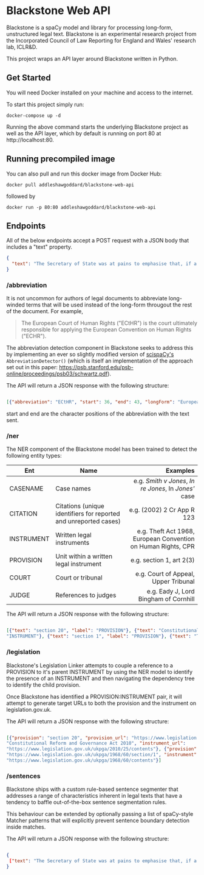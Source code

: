 # Blackstone Web API

Blackstone is a spaCy model and library for processing long-form, unstructured legal text. Blackstone is an experimental research project from the Incorporated Council of Law Reporting for England and Wales' research lab, ICLR&D.

This project wraps an API layer around Blackstone written in Python.  

## Get Started

You will need Docker installed on your machine and access to the internet. 

To start this project simply run:

`docker-compose up -d`

Running the above command starts the underlying Blackstone project as well as the API layer, which by default is running on port 80 at http://localhost:80.

## Running precompiled image

You can also pull and run this docker image from Docker Hub:

```docker pull addleshawgoddard/blackstone-web-api```

followed by

```docker run -p 80:80 addleshawgoddard/blackstone-web-api```


## Endpoints

All of the below endpoints accept a POST request with a JSON body that includes a "text" property. 

```json
{
  "text": "The Secretary of State was at pains to emphasise that, if a withdrawal agreement is made, it is very likely to be a treaty requiring ratification and as such would have to be submitted for review by Parliament, acting separately, under the negative resolution procedure set out in section 20 of the Constitutional Reform and Governance Act 2010. Theft is defined in section 1 of the Theft Act 1968"
}
```

### /abbreviation

It is not uncommon for authors of legal documents to abbreviate long-winded terms that will be used instead of the long-form througout the rest of the document. For example,

> The European Court of Human Rights ("ECtHR") is the court ultimately responsible for applying the European Convention on Human Rights ("ECHR"). 

The abbreviation detection component in Blackstone seeks to address this by implementing an ever so slightly modified version of [scispaCy's](https://allenai.github.io/scispacy/) `AbbreviationDetector()` (which is itself an implementation of the approach set out in this paper: https://psb.stanford.edu/psb-online/proceedings/psb03/schwartz.pdf).

The API will return a JSON response with the following structure: 

```json

[{"abbreviation": "ECtHR", "start": 36, "end": 43, "longForm": "European Court of Human Rights" }]

```

start and end are the character positions of the abbreviation with the text sent.

### /ner

The NER component of the Blackstone model has been trained to detect the following entity types:

| Ent        | Name           | Examples  |
| ------------- |-------------| -----:|
| CASENAME    | Case names | e.g. *Smith v Jones*, *In re Jones*, In *Jones'* case |
| CITATION      | Citations (unique identifiers for reported and unreported cases)     |   e.g. (2002) 2 Cr App R 123 |
| INSTRUMENT | Written legal instruments     |    e.g. Theft Act 1968, European Convention on Human Rights, CPR |
| PROVISION | Unit within a written legal instrument   |    e.g. section 1, art 2(3) |
| COURT | Court or tribunal   |    e.g. Court of Appeal, Upper Tribunal |
| JUDGE | References to judges |    e.g. Eady J, Lord Bingham of Cornhill |

The API will return a JSON response with the following structure: 

```json

[{"text": "section 20", "label": "PROVISION"}, {"text": "Constitutional Reform and Governance Act 2010", "label":
"INSTRUMENT"}, {"text": "section 1", "label": "PROVISION"}, {"text": "Theft Act 1968", "label": "INSTRUMENT"}]

```

### /legislation

Blackstone's Legislation Linker attempts to couple a reference to a PROVISION to it's parent INSTRUMENT by using the NER model to identify the presence of an INSTRUMENT and then navigating the dependency tree to identify the child provision.

Once Blackstone has identified a PROVISION:INSTRUMENT pair, it will attempt to generate target URLs to both the provision and the instrument on legislation.gov.uk.

The API will return a JSON response with the following structure: 

```json

[{"provision": "section 20", "provision_url": "https://www.legislation.gov.uk/ukpga/2010/25/section/20", "instrument":
"Constitutional Reform and Governance Act 2010", "instrument_url":
"https://www.legislation.gov.uk/ukpga/2010/25/contents"}, {"provision": "section 1", "provision_url":
"https://www.legislation.gov.uk/ukpga/1968/60/section/1", "instrument": "Theft Act 1968", "instrument_url":
"https://www.legislation.gov.uk/ukpga/1968/60/contents"}]

```


### /sentences

Blackstone ships with a custom rule-based sentence segmenter that addresses a range of characteristics inherent in legal texts that have a tendency to baffle out-of-the-box sentence segmentation rules.

This behaviour can be extended by optionally passing a list of spaCy-style Matcher patterns that will explicitly prevent sentence boundary detection inside matches.

The API will return a JSON response with the following structure: 

```json

{
 ["text": "The Secretary of State was at pains to emphasise that, if a withdrawal agreement is made, it is very likely to be a treaty requiring ratification and as such would have to be submitted for review by Parliament, acting separately, under the negative resolution procedure set out in section 20 of the Constitutional Reform and Governance Act 2010.", "text": "Theft is defined in section 1 of the Theft Act 1968"]
}

```
